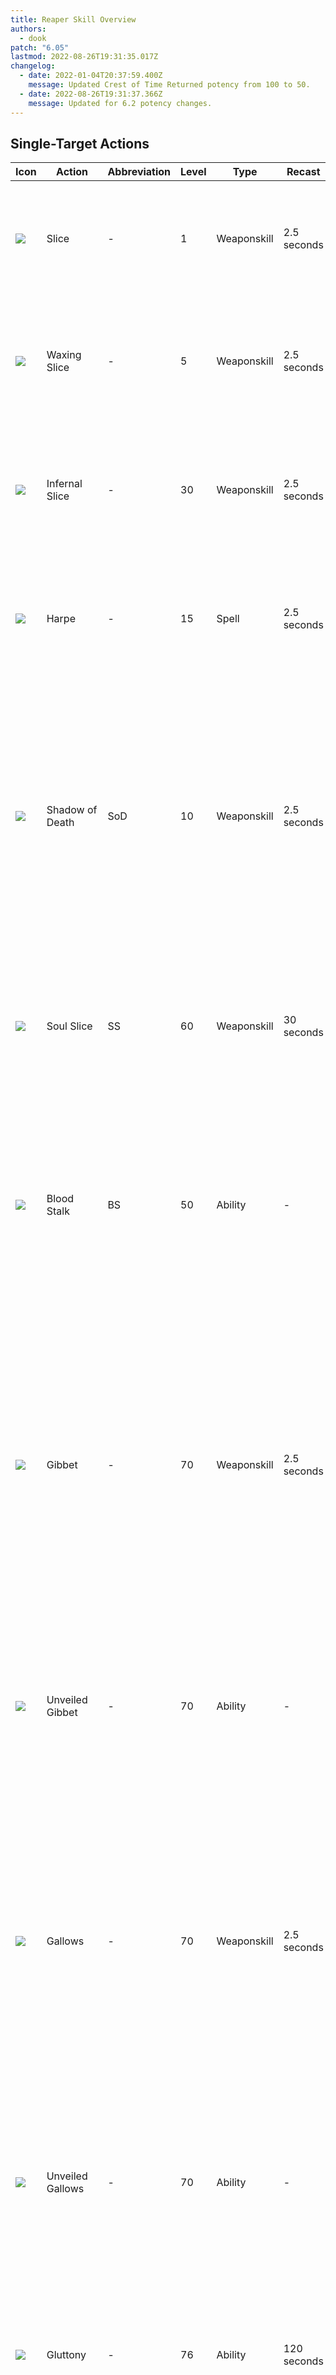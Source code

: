 ```yaml
---
title: Reaper Skill Overview
authors:
  - dook
patch: "6.05"
lastmod: 2022-08-26T19:31:35.017Z
changelog:
  - date: 2022-01-04T20:37:59.400Z
    message: Updated Crest of Time Returned potency from 100 to 50.
  - date: 2022-08-26T19:31:37.366Z
    message: Updated for 6.2 potency changes.
---
```

## Single-Target Actions

| Icon                                            | Action            | Abbreviation | Level | Type        | Recast                            | Description                                                                                                                                                                                                                                                                                                                                                                                                                                                 |
| ----------------------------------------------- | ----------------- | ------------ | ----- | ----------- | --------------------------------- | ----------------------------------------------------------------------------------------------------------------------------------------------------------------------------------------------------------------------------------------------------------------------------------------------------------------------------------------------------------------------------------------------------------------------------------------------------------- |
| ![](https://xivapi.com/i/003000/003601_hr1.png) | Slice             | \-           | 1     | Weaponskill | 2.5 seconds                       | The first action in your main combo.  Delivers an attack with a potency of 320. Generates 10 Soul.                                                                                                                                                                                                                                                                                                                                                          |
| ![](https://xivapi.com/i/003000/003602_hr1.png) | Waxing Slice      | \-           | 5     | Weaponskill | 2.5 seconds                       | The second action in your main combo. Delivers an attack with a combo potency of 400. Generates 10 Soul.                                                                                                                                                                                                                                                                                                                                                    |
| ![](https://xivapi.com/i/003000/003603_hr1.png) | Infernal Slice    | \-           | 30    | Weaponskill | 2.5 seconds                       | The third action in your main combo. Delivers an attack with a combo potency of 500. Generates 10 Soul.                                                                                                                                                                                                                                                                                                                                                     |
| ![](https://xivapi.com/i/003000/003614_hr1.png) | Harpe             | \-           | 15    | Spell       | 2.5 seconds                       | Deals unaspected damage to the target for 300 potency. Changes to an instant cast after use of Ingress or Egress.                                                                                                                                                                                                                                                                                                                                           |
| ![](https://xivapi.com/i/003000/003606_hr1.png) | Shadow of Death   | SoD          | 10    | Weaponskill | 2.5 seconds                       | Delivers an attack with a potency of 300. Applies the Death's Design debuff to a single enemy for 30 seconds. Death's Design can be applied for up to 60 seconds. Death's Design increases all damage dealt by the player by 10%.                                                                                                                                                                                                                           |
| ![](https://xivapi.com/i/003000/003608_hr1.png) | Soul Slice        | SS           | 60    | Weaponskill | 30 seconds                        | Delivers an attack with a potency of 460.  Generates 50 Soul. Can hold up to two charges. Shares a recast timer with Soul Scythe.                                                                                                                                                                                                                                                                                                                           |
| ![](https://xivapi.com/i/003000/003617_hr1.png) | Blood Stalk       | BS           | 50    | Ability     | \-                                | Delivers an attack with a potency of 340. Grants one stack of Soul Reaver.  The unaugmented version of Unveiled Gibbet, Unveiled Gallows, and Grim Swathe. Costs 50 Soul.                                                                                                                                                                                                                                                                                   |
| ![](https://xivapi.com/i/003000/003610_hr1.png) | Gibbet            | \-           | 70    | Weaponskill | 2.5 seconds                       | Delivers an attack with a potency of 400. Benefits from flank positional (+60 potency) and the Enhanced Gibbet buff (+60 potency) for a total of 520 potency. Changes Blood Stalk to Unveiled Gallows and grants user the buff Enhanced Gallows. Costs one Soul Reaver stack.                                                                                                                                                                               |
| ![](https://xivapi.com/i/003000/003618_hr1.png) | Unveiled Gibbet   | \-           | 70    | Ability     | \-                                | Delivers an attack with a potency of 400. Sets Soul Reaver count to one. Can only be executed while under the effect of Enhanced Gibbet. Costs 50 Soul.                                                                                                                                                                                                                                                                                                     |
| ![](https://xivapi.com/i/003000/003611_hr1.png) | Gallows           | \-           | 70    | Weaponskill | 2.5 seconds                       | Delivers an attack with a potency of 400. Benefits from rear positional (+60 potency) and the Enhanced Gallows buff (+60 potency) for a total of 520 potency. Changes Blood Stalk to Unveiled Gibbet and grants the user the buff Enhanced Gibbet. Costs one Soul Reaver stack.                                                                                                                                                                             |
| ![](https://xivapi.com/i/003000/003619_hr1.png) | Unveiled Gallows  | \-           | 70    | Ability     | \-                                | Delivers an attack with a potency of 400. Sets Soul Reaver count to one. Can only be executed while under the effect of Enhanced Gallows. Costs 50 Soul.                                                                                                                                                                                                                                                                                                    |
| ![](https://xivapi.com/i/003000/003621_hr1.png) | Gluttony          | \-           | 76    | Ability     | 120 seconds                       | Deals unaspected damage to the target for 500 potency. Deals 25% less damage to all nearby enemies. Sets Soul Reaver count to two. Costs 50 Soul.                                                                                                                                                                                                                                                                                                           |
| ![](https://xivapi.com/i/003000/003613_hr1.png) | Plentiful Harvest | PH           | 88    | Weaponskill | 2.5 seconds                       | Delivers an attack to all enemies in a straight line in front of the player with a potency of 520. Deals 60% less damage to all other enemies. Depletes stacks of Immortal Sacrifice upon execution. Deals up to 800 potency with 8 stacks of Immortal Sacrifice. Can not be executed while under the effect of Bloodsworn Circle. Generates 50 Shroud.                                                                                                     |
| ![](https://xivapi.com/i/003000/003615_hr1.png) | Soulsow           | \-           | 82    | Spell       | 2.5 seconds (5 seconds in combat) | Enables a single usage of Harvest Moon.  Generates Soulsow buff.                                                                                                                                                                                                                                                                                                                                                                                            |
| ![](https://xivapi.com/i/003000/003616_hr1.png) | Harvest Moon      | HM           | 82    | Spell       | 2.5 seconds                       | Deals unaspected damage to the target for 600 potency. Deals 50% less damage to all nearby enemies. Costs Soulsow buff.                                                                                                                                                                                                                                                                                                                                     |
| ![](https://xivapi.com/i/003000/003633_hr1.png) | Arcane Circle     | AC           | 72    | Ability     | 120 seconds                       | Increases damage dealt by the player and all nearby party members by 3% for 20 seconds. Grants the effect of Circle of Sacrifice to the player and all nearby party members for 5 seconds. While under the effect of Circle of Sacrifice, using a weaponskill will generate one stack of Immortal Sacrifice for the Reaper. Grants the player the effect of Bloodsworn Circle which allows for the accumulation of Immortal Sacrifice stacks for 6 seconds. |
| ![](https://xivapi.com/i/003000/003622_hr1.png) | Enshroud          | \-           | 80    | Ability     | 15 seconds                        | Allows access to Enshroud actions, while disallowing access to other actions. Grants the player 5 stacks of Lemure Shroud. Lasts 30 seconds or until all Lemure Shroud has been used. Costs 50 Shroud.                                                                                                                                                                                                                                                      |
| ![](https://xivapi.com/i/003000/003623_hr1.png) | Void Reaping      | VR           | 80    | Weaponskill | 1.5 seconds                       | Delivers an attack with a potency of 460. Benefits from the Enhanced Void Reaping buff (+60 potency) for a maximum of 520 potency. Grants the player the Enhanced Cross Reaping buff. Can only be executed under the Enshrouded effect. Costs one Lemure Shroud.                                                                                                                                                                                            |
| ![](https://xivapi.com/i/003000/003624_hr1.png) | Cross Reaping     | CR           | 80    | Weaponskill | 1.5 seconds                       | Delivers an attack with a potency of 460. Benefits from the Enhanced Cross Reaping buff (+60 potency) for a maximum of 520 potency. Grants the player the Enhanced Cross Reaping buff. Can only be executed under the Enshrouded effect. Costs one Lemure Shroud.                                                                                                                                                                                           |
| ![](https://xivapi.com/i/003000/003627_hr1.png) | Lemure's Slice    | \-           | 86    | Ability     | 1 second                          | Delivers an attack with a potency of 200. Costs two Void Shroud.                                                                                                                                                                                                                                                                                                                                                                                            |
| ![](https://xivapi.com/i/003000/003626_hr1.png) | Communio          | \-           | 90    | Spell       | 2.5 seconds                       | Deals unaspected damage to the target for 1,000 potency.  Deals 60% less for all enemies near the initial target. Ends the effect of the Enshrouded status upon execution.                                                                                                                                                                                                                                                                                  |

## Multi-Target Actions

| Icon                                            | Action           | Abbreviation | Level | Type        | Recast      | Description                                                                                                                                                                                                                                                 |
| ----------------------------------------------- | ---------------- | ------------ | ----- | ----------- | ----------- | ----------------------------------------------------------------------------------------------------------------------------------------------------------------------------------------------------------------------------------------------------------- |
| ![](https://xivapi.com/i/003000/003604_hr1.png) | Spinning Scythe  | \-           | 25    | Weaponskill | 2.5 seconds | The first action in your AoE combo. Delivers an attack with a potency of 140. Generates 10 Soul.                                                                                                                                                            |
| ![](https://xivapi.com/i/003000/003605_hr1.png) | Nightmare Scythe | \-           | 45    | Weaponskill | 2.5 seconds | The second action in your AoE combo. Delivers an attack with a potency of 180. Generates 10 Soul.                                                                                                                                                           |
| ![](https://xivapi.com/i/003000/003607_hr1.png) | Whorl of Death   | WoD          | 35    | Weaponskill | 2.5 seconds | Delivers an attack with a potency of 100 to all nearby enemies. Applies the Death's Design debuff to all nearby enemies for 30 seconds. Death's Design can be applied for up to 60 seconds. Death's Design increases all damage dealt by the player by 10%. |
| ![](https://xivapi.com/i/003000/003609_hr1.png) | Soul Scythe      | \-           | 65    | Weaponskill | 2.5 seconds | Delivers an attack with a potency of 180 to all nearby enemies. Generates 50 Soul. Can hold up to two charges. Shares a recast with Soul Slice.                                                                                                             |
| ![](https://xivapi.com/i/003000/003612_hr1.png) | Guillotine       | \-           | 70    | Weaponskill | 2.5 seconds | Delivers an attack with a potency of 200 to all enemies in a cone in front of the player. Generates 10 Shroud. Costs one Soul Reaver stack.                                                                                                                 |
| ![](https://xivapi.com/i/003000/003620_hr1.png) | Grim Swathe      | \-           | 55    | Ability     | \-          | Delivers an attack with a potency of 140 to all enemies in a cone in front of the player. Sets Soul Reaver count to one. Costs 50 Soul.                                                                                                                     |
| ![](https://xivapi.com/i/003000/003625_hr1.png) | Grim Reaping     | \-           | 80    | Weaponskill | 2.5 seconds | Delivers an attack with a potency of 200 to all enemies in a cone in front of the player. Can only be executed while under the Enshrouded effect. Costs one Lemure Shroud.                                                                                  |
| ![](https://xivapi.com/i/003000/003628_hr1.png) | Lemure's Scythe  | \-           | 86    | Ability     | 1 second    | Delivers an attack with a potency of 100 to all enemies in a cone in front of the player. Costs 2 Void Shroud.                                                                                                                                              |

## Role Actions/Support

| Icon                                            | Action       | Abbreviation | Level | Type    | Recast      | Description                                                                                                                                                                                                                                                                                                     |
| ----------------------------------------------- | ------------ | ------------ | ----- | ------- | ----------- | --------------------------------------------------------------------------------------------------------------------------------------------------------------------------------------------------------------------------------------------------------------------------------------------------------------- |
| ![](https://xivapi.com/i/003000/003632_hr1.png) | Arcane Crest | \-           | 40    | Ability | 30 seconds  | Grants user the effect of Crest of Borrowed Time. Places a shield on the user worth 10% of total HP. Upon the shield breaking, grants all nearby party members Crest of Time Returned for 15 seconds. Places a 15 second regen on all effected party members worth 50 potency every tick, totaling 250 potency. |
| ![](https://xivapi.com/i/000000/000828_hr1.png) | Feint        | \-           | 22    | Ability | 90 seconds  | Reduces the targets physical damage dealt by 10% and magic damage dealt by 5% for 10 seconds.                                                                                                                                                                                                                   |
| ![](https://xivapi.com/i/000000/000824_hr1.png) | Leg Sweep    | \-           | 10    | Ability | 40 seconds  | Stuns the target for 3 seconds. Suffers from diminishing returns.                                                                                                                                                                                                                                               |
| ![](https://xivapi.com/i/000000/000822_hr1.png) | Arm's Length | AL           | 32    | Ability | 120 seconds | Anti-knockback. Slows the target upon taking physical damage.                                                                                                                                                                                                                                                   |
| ![](https://xivapi.com/i/000000/000821_hr1.png) | Second Wind  | SW           | 8     | Ability | 120 seconds | Regnerates HP worth 500 potency.                                                                                                                                                                                                                                                                                |
| ![](https://xivapi.com/i/000000/000823_hr1.png) | Bloodbath    | BB           | 12    | Ability | 90 seconds  | Converts damage dealt to HP for the user for 20 seconds.                                                                                                                                                                                                                                                        |
| ![](https://xivapi.com/i/000000/000830_hr1.png) | True North   | TN           | 50    | Ability | 45 seconds  | Nullifies all positional requirements for 10 seconds. Can hold up to two charges.                                                                                                                                                                                                                               |